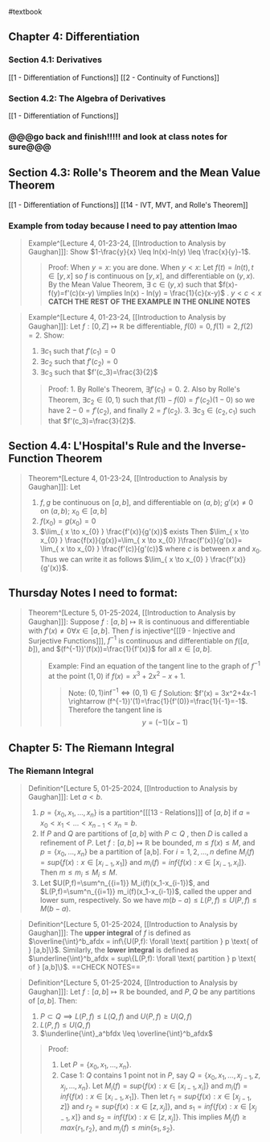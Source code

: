 #textbook 
## Chapter 4: Differentiation
### Section 4.1: Derivatives
[[1 - Differentiation of Functions]]
[[2 - Continuity of Functions]]
### Section 4.2: The Algebra of Derivatives
[[1 - Differentiation of Functions]]
### @@@go back and finish!!!!! and look at class notes for sure@@@
## Section 4.3: Rolle's Theorem and the Mean Value Theorem
[[1 - Differentiation of Functions]]
[[14 - IVT, MVT, and Rolle's Theorem]]
### Example from today because I need to pay attention lmao
>Example^[Lecture 4, 01-23-24, [[Introduction to Analysis by Gaughan]]]: Show $1-\frac{y}{x} \leq ln(x)-ln(y) \leq \frac{x}{y}-1$.
>>Proof: When $y=x$: you are done. 
>>	   When $y < x$: Let $f(t)=ln(t), t \in [y,x]$ so $f$ is continuous on $[y,x]$, and differentiable on $(y,x)$. By the Mean Value Theorem, $\exists \text{ c} \in (y,x)$ such that $f(x)-f(y)=f'(c)(x-y) \implies ln(x) - ln(y) = \frac{1}{c}(x-y)$ .
>>	   $y<c<x$ **CATCH THE REST OF THE EXAMPLE IN THE ONLINE NOTES**

>Example^[Lecture 4, 01-23-24, [[Introduction to Analysis by Gaughan]]]: Let $f:[0,Z] \mapsto \mathbb{R}$ be differentiable, $f(0)=0, f(1)=2, f(2)=2$. Show:
>1. $\exists c_1$ such that $f'(c_1)=0$
>2. $\exists c_2$ such that $f'(c_2)=0$
>3. $\exists c_3$ such that $f'(c_3)=\frac{3}{2}$
>>Proof:  1. By Rolle's Theorem, $\exists f'(c_1)=0$.
>>        2. Also by Rolle's Theorem, $\exists c_2 \in (0,1)$ such that $f(1)-f(0)=f'(c_2)(1-0)$ so we have $2-0=f'(c_2)$, and finally $2=f'(c_2)$.
>>        3. $\exists c_3 \in (c_2, c_1)$ such that $f'(c_3)=\frac{3}{2}$.

## Section 4.4: L'Hospital's Rule and the Inverse-Function Theorem
>Theorem^[Lecture 4, 01-23-24, [[Introduction to Analysis by Gaughan]]]: Let
>1. $f,g$ be continuous on $[a,b]$, and differentiable on $(a,b)$; $g'(x)\neq 0$ on $(a,b)$; $x_0 \in [a,b]$
>2. $f(x_0)=g(x_0)=0$
>3. $\lim_{  x \to x_{0} } \frac{f'(x)}{g'(x)}$ exists
>Then $\lim_{  x \to x_{0} } \frac{f(x)}{g(x)}=\lim_{  x \to x_{0} }\frac{f'(x)}{g'(x)}= \lim_{  x \to x_{0} } \frac{f'(c)}{g'(c)}$ where $c$ is between $x$ and $x_0$. Thus we can write it as follows $\lim_{  x \to x_{0} } \frac{f'(x)}{g'(x)}$.

## Thursday Notes I need to format:
>Theorem^[Lecture 5, 01-25-2024, [[Introduction to Analysis by Gaughan]]]: Suppose $f: [a,b] \mapsto \mathbb{R}$ is continuous and differentiable with $f'(x) \neq 0 \forall x \in [a,b]$. Then $f$ is injective^[[[9 - Injective and Surjective Functions]]], $f^{-1}$ is continuous and differentiable on $f([a,b])$, and $(f^{-1})'(f(x))=\frac{1}{f'(x)}$ for all $x \in [a,b]$.
>
>>Example: Find an equation of the tangent line to the graph of $f^{-1}$ at the point $(1,0)$ if $f(x)=x^3+2x^2-x+1$. 
>>>Note: $(0,1)\inf^{-1} \iff (0,1) \in f$ 
>>>Solution: $f'(x) = 3x^2+4x-1 \rightarrow (f^{-1})'(1)=\frac{1}{f'(0)}=\frac{1}{-1}=-1$. Therefore the tangent line is $$y=(-1)(x-1)$$

## Chapter 5: The Riemann Integral
### The Riemann Integral
>Definition^[Lecture 5, 01-25-2024, [[Introduction to Analysis by Gaughan]]]: Let $a < b$.
>1. $p = \{x_0, x_1, \dots, x_n\}$ is a partition^[[[13 - Relations]]] of $[a,b]$ if $a=x_0<x_1< \dots < x_{n-1} <x_n = b$.
>2. If $P$ and $Q$ are partitions of $[a,b]$ with $P \subset Q$ , then $D$ is called a refinement of $P$. Let $f: [a,b] \mapsto \mathbb{R}$ be bounded, $m \leq f(x) \leq M$, and $p=\{x_0,\dots,x_n\}$ be a partition of [a,b]. For $i=1, 2, \dots, n$ define $M_i(f)=sup\{f(x): x \in [x_{i-1},x_1]\}$ and $m_i(f)=inf\{f(x): x \in [x_{i-1},x_i]\}$. Then $m \leq m_i \leq M_i \leq M$.
>3. Let $U(P,f)=\sum^n_{{i=1}} M_i(f)(x_1-x_{i-1})$, and $L(P,f)=\sum^n_{{i=1}} m_i(f)(x_1-x_{i-1})$, called the upper and lower sum, respectively. So we have $m(b-a) \leq L(P,f) \leq U(P,f) \leq M(b-a)$.

>Definition^[Lecture 5, 01-25-2024, [[Introduction to Analysis by Gaughan]]]: The **upper integral** of $f$ is defined as $\overline{\int}^b_afdx = inf\{U(P,f): \forall \text{ partition } p \text{ of } [a,b]\}$. Similarly, the **lower integral** is defined as $\underline{\int}^b_afdx = sup\{L(P,f): \forall \text{ partition } p \text{ of } [a,b]\}$. 
>==CHECK NOTES==

>Definition^[Lecture 5, 01-25-2024, [[Introduction to Analysis by Gaughan]]]: Let $f: [a,b] \mapsto \mathbb{R}$ be bounded, and $P,Q$ be any partitions of $[a,b]$. Then:
>1. $P \subset Q \implies L(P,f) \leq L(Q,f)$ and $U(P,f) \geq U(Q,f)$
>2. $L(P,f) \leq U(Q,f)$
>3. $\underline{\int}_a^bfdx \leq \overline{\int}^b_afdx$ 
>>Proof: 
>>1. Let $P=\{x_0, x_1, \dots, x_n\}$. 
>>	1. Case 1: $Q$ contains $1$ point not in $P$, say $Q=\{x_0,x_1,\dots,x_{j-1},z,x_j,\dots,x_n\}$. Let $M_i(f)=sup \{f(x): x \in [x_{i-1}, x_i] \}$ and $m_i(f)=inf \{f(x): x \in [x_{i-1}, x_1]\}$. Then let $r_1=sup\{f(x):x \in [x_{j-1},z]\}$ and $r_2=sup\{f(x):x \in [z, x_j] \}$, and $s_1=inf\{f(x):x \in [x_{j-1},x]\}$ and $s_2=inf \{f(x): x \in [z, x_j]\}$. This implies $M_j(f) \geq max\{r_1,r_2\}$, and $m_j(f) \leq min\{s_1,s_2\}$. 